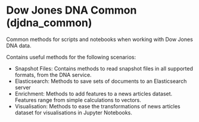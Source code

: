 # Dow Jones DNA Common (djdna_common)
Common methods for scripts and notebooks when working with Dow Jones DNA data.

Contains useful methods for the following scenarios:

* Snapshot Files: Contains methods to read snapshot files in all supported formats, from the DNA service.
* Elasticsearch: Methods to save sets of documents to an Elasticsearch server
* Enrichment: Methods to add features to a news articles dataset. Features range from simple calculations to vectors.
* Visualisation: Methods to ease the transformations of news articles dataset for visualisations in Jupyter Notebooks.